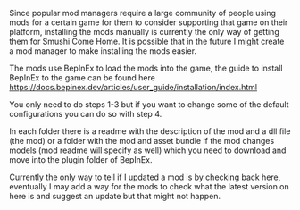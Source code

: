 Since popular mod managers require a large community of people using mods for a certain game for them to consider supporting that game on their platform, installing the mods manually is currently the only way of getting them for Smushi Come Home. It is possible that in the future I might create a mod manager to make installing the mods easier.

The mods use BepInEx to load the mods into the game, the guide to install BepInEx to the game can be found here https://docs.bepinex.dev/articles/user_guide/installation/index.html

You only need to do steps 1-3 but if you want to change some of the default configurations you can do so with step 4.

In each folder there is a readme with the description of the mod and a dll file (the mod) or a folder with the mod and asset bundle if the mod changes models (mod readme will specify as well) which you need to download and move into the plugin folder of BepInEx.

Currently the only way to tell if I updated a mod is by checking back here, eventually I may add a way for the mods to check what the latest version on here is and suggest an update but that might not happen.
